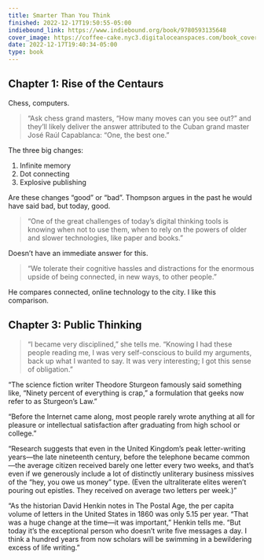 ```yaml
---
title: Smarter Than You Think
finished: 2022-12-17T19:50:55-05:00
indiebound_link: https://www.indiebound.org/book/9780593135648
cover_image: https://coffee-cake.nyc3.digitaloceanspaces.com/book_covers/2022/smarter-than-you-think.jpg
date: 2022-12-17T19:40:34-05:00
type: book
---
```

## Chapter 1: Rise of the Centaurs
Chess, computers.
> “Ask chess grand masters, “How many moves can you see out?” and they’ll likely deliver the answer attributed to the Cuban grand master José Raúl Capablanca: “One, the best one.”

The three big changes:
1. Infinite memory
2. Dot connecting
3. Explosive publishing

Are these changes “good” or “bad”.  Thompson argues in the past he would have said bad, but today, good.

> “One of the great challenges of today’s digital thinking tools is knowing when not to use them, when to rely on the powers of older and slower technologies, like paper and books.”

Doesn’t have an immediate answer for this.

> “We tolerate their cognitive hassles and distractions for the enormous upside of being connected, in new ways, to other people.”

He compares connected, online technology to the city. I like this comparison.

## Chapter 3: Public Thinking
> “I became very disciplined,” she tells me. “Knowing I had these people reading me, I was very self-conscious to build my arguments, back up what I wanted to say. It was very interesting; I got this sense of obligation.”

“The science fiction writer Theodore Sturgeon famously said something like, “Ninety percent of everything is crap,” a formulation that geeks now refer to as Sturgeon’s Law.”

“Before the Internet came along, most people rarely wrote anything at all for pleasure or intellectual satisfaction after graduating from high school or college.”

“Research suggests that even in the United Kingdom’s peak letter-writing years—the late nineteenth century, before the telephone became common—the average citizen received barely one letter every two weeks, and that’s even if we generously include a lot of distinctly unliterary business missives of the “hey, you owe us money” type. (Even the ultraliterate elites weren’t pouring out epistles. They received on average two letters per week.)”

“As the historian David Henkin notes in The Postal Age, the per capita volume of letters in the United States in 1860 was only 5.15 per year. “That was a huge change at the time—it was important,” Henkin tells me. “But today it’s the exceptional person who doesn’t write five messages a day. I think a hundred years from now scholars will be swimming in a bewildering excess of life writing.”